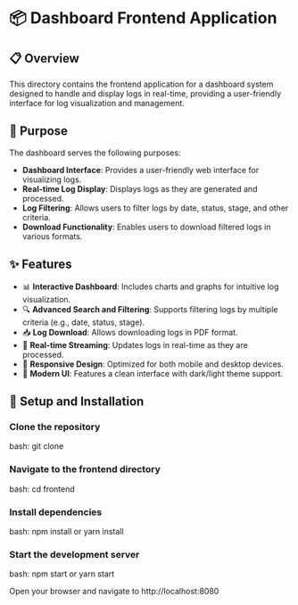 # 📦 Dashboard Frontend Application

## 📋 Overview
This directory contains the frontend application for a dashboard system designed to handle and display logs in real-time, providing a user-friendly interface for log visualization and management.

## 🎯 Purpose
The dashboard serves the following purposes:
- **Dashboard Interface**: Provides a user-friendly web interface for visualizing logs.
- **Real-time Log Display**: Displays logs as they are generated and processed.
- **Log Filtering**: Allows users to filter logs by date, status, stage, and other criteria.
- **Download Functionality**: Enables users to download filtered logs in various formats.

## ✨ Features
- 📊 **Interactive Dashboard**: Includes charts and graphs for intuitive log visualization.
- 🔍 **Advanced Search and Filtering**: Supports filtering logs by multiple criteria (e.g., date, status, stage).
- 📥 **Log Download**: Allows downloading logs in PDF format.
- 🔄 **Real-time Streaming**: Updates logs in real-time as they are processed.
- 📱 **Responsive Design**: Optimized for both mobile and desktop devices.
- 🎨 **Modern UI**: Features a clean interface with dark/light theme support.

## 🚀 Setup and Installation
### Clone the repository
bash: git clone <repository-url>

### Navigate to the frontend directory
bash: cd frontend

### Install dependencies
bash: npm install
or
yarn install

### Start the development server
bash: npm start
or
yarn start

Open your browser and navigate to http://localhost:8080
